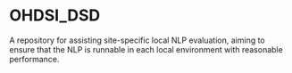 # OHDSI_DSD

A repository for assisting site-specific local NLP evaluation, aiming to ensure that the NLP is runnable in each local environment with reasonable performance.